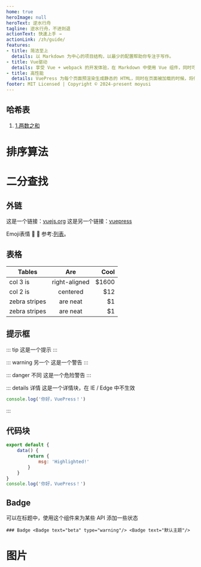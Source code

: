 ```yaml
---
home: true
heroImage: null
heroText: 逆水行舟
tagline: 逆水行舟，不进则退
actionText: 快速上手 →
actionLink: /zh/guide/
features:
- title: 简洁至上
  details: 以 Markdown 为中心的项目结构，以最少的配置帮助你专注于写作。
- title: Vue驱动
  details: 享受 Vue + webpack 的开发体验，在 Markdown 中使用 Vue 组件，同时可以使用 Vue 来开发自定义主题。
- title: 高性能
  details: VuePress 为每个页面预渲染生成静态的 HTML，同时在页面被加载的时候，将作为 SPA 运行。
footer: MIT Licensed | Copyright © 2024-present moyusi
---
```


## 哈希表

1. [1.两数之和](problems/0001.两数之和.md)

# 排序算法

# 二分查找

## 外链

这是一个链接：[vuejs.org](https://vuejs.org/)
这是另一个链接：[vuepress](https://vuepress.vuejs.org/zh/)

Emoji表情 :tada: :100: 参考:[列表](https://github.com/markdown-it/markdown-it-emoji/blob/master/lib/data/full.json)。

## 表格

| Tables        |      Are      |  Cool |
|---------------|:-------------:|------:|
| col 3 is      | right-aligned | $1600 |
| col 2 is      |   centered    |   $12 |
| zebra stripes |   are neat    |    $1 |
| zebra stripes |   are neat    |    $1 |

## 提示框

::: tip
这是一个提示
:::

::: warning 另一个
这是一个警告
:::

::: danger 不同
这是一个危险警告
:::

::: details 详情
这是一个详情块，在 IE / Edge 中不生效

```js
console.log('你好，VuePress！')
```

:::

## 代码块

```js {4,7-8}
export default {
    data() {
        return {
            msg: 'Highlighted!'
        }
    }
}
console.log('你好，VuePress！')
```

## Badge <Badge text="beta" type="warning"/> <Badge text="默认主题"/>

可以在标题中，使用这个组件来为某些 API 添加一些状态

```
### Badge <Badge text="beta" type="warning"/> <Badge text="默认主题"/>
```

# 图片

[//]: # (![/static下的静态资源]&#40;./static/img/404.png&#41;)

